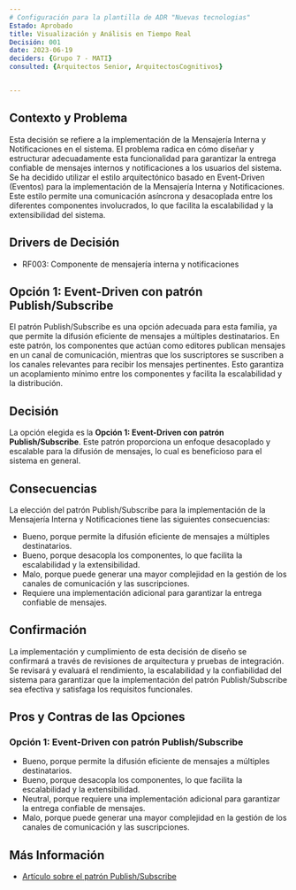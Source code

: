 ```yaml
---
# Configuración para la plantilla de ADR "Nuevas tecnologias"
Estado: Aprobado
title: Visualización y Análisis en Tiempo Real
Decisión: 001
date: 2023-06-19
deciders: {Grupo 7 - MATI}
consulted: {Arquitectos Senior, ArquitectosCognitivos}


---
```

## Contexto y Problema

Esta decisión se refiere a la implementación de la Mensajería Interna y Notificaciones en el sistema. El problema radica en cómo diseñar y estructurar adecuadamente esta funcionalidad para garantizar la entrega confiable de mensajes internos y notificaciones a los usuarios del sistema. Se ha decidido utilizar el estilo arquitectónico basado en Event-Driven (Eventos) para la implementación de la Mensajería Interna y Notificaciones. Este estilo permite una comunicación asíncrona y desacoplada entre los diferentes componentes involucrados, lo que facilita la escalabilidad y la extensibilidad del sistema.


## Drivers de Decisión

* RF003: Componente de mensajería interna y notificaciones

## Opción 1: Event-Driven con patrón Publish/Subscribe

El patrón Publish/Subscribe es una opción adecuada para esta familia, ya que permite la difusión eficiente de mensajes a múltiples destinatarios. En este patrón, los componentes que actúan como editores publican mensajes en un canal de comunicación, mientras que los suscriptores se suscriben a los canales relevantes para recibir los mensajes pertinentes. Esto garantiza un acoplamiento mínimo entre los componentes y facilita la escalabilidad y la distribución.


## Decisión

La opción elegida es la **Opción 1: Event-Driven con patrón Publish/Subscribe**. Este patrón proporciona un enfoque desacoplado y escalable para la difusión de mensajes, lo cual es beneficioso para el sistema en general.

## Consecuencias

La elección del patrón Publish/Subscribe para la implementación de la Mensajería Interna y Notificaciones tiene las siguientes consecuencias:

* Bueno, porque permite la difusión eficiente de mensajes a múltiples destinatarios.
* Bueno, porque desacopla los componentes, lo que facilita la escalabilidad y la extensibilidad.
* Malo, porque puede generar una mayor complejidad en la gestión de los canales de comunicación y las suscripciones.
* Requiere una implementación adicional para garantizar la entrega confiable de mensajes.

## Confirmación

La implementación y cumplimiento de esta decisión de diseño se confirmará a través de revisiones de arquitectura y pruebas de integración. Se revisará y evaluará el rendimiento, la escalabilidad y la confiabilidad del sistema para garantizar que la implementación del patrón Publish/Subscribe sea efectiva y satisfaga los requisitos funcionales.

## Pros y Contras de las Opciones

### Opción 1: Event-Driven con patrón Publish/Subscribe

* Bueno, porque permite la difusión eficiente de mensajes a múltiples destinatarios.
* Bueno, porque desacopla los componentes, lo que facilita la escalabilidad y la extensibilidad.
* Neutral, porque requiere una implementación adicional para garantizar la entrega confiable de mensajes.
* Malo, porque puede generar una mayor complejidad en la gestión de los canales de comunicación y las suscripciones.

## Más Información

- [Artículo sobre el patrón Publish/Subscribe](https://learn.microsoft.com/en-us/azure/architecture/patterns/publisher-subscriber)


